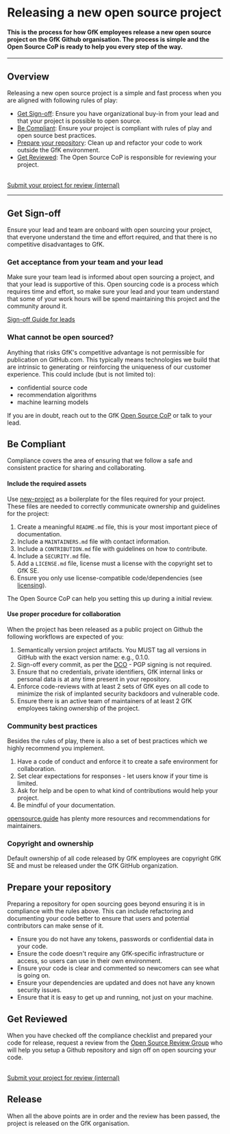 # Releasing a new open source project

#### This is the process for how GfK employees release a new open source project on the GfK Github organisation. The process is simple and the Open Source CoP is ready to help you every step of the way.

---

## Overview

Releasing a new open source project is a simple and fast process when you are aligned with following rules of play:

* [Get Sign-off](#get-sign-off): Ensure you have organizational buy-in from your lead and that your project is possible to open source.
* [Be Compliant](#be-compliant): Ensure your project is compliant with rules of play and open source best practices.
* [Prepare your repository](#prepare-your-repository): Clean up and refactor your code to work outside the GfK environment.
* [Get Reviewed](#get-reviewed): The Open Source CoP is responsible for reviewing your project.


<br>
<a href="mailto:oss@gfk.com">Submit your project for review (internal)</a>


----

## Get Sign-off
Ensure your lead and team are onboard with open sourcing your project, that everyone understand the time and effort required, and that there is no competitive disadvantages to GfK.

### Get acceptance from your team and your lead

Make sure your team lead is informed about open sourcing a project, and that your lead is supportive of this. Open sourcing code is a process which requires time and effort, so make sure your lead and your team understand that some of your work hours will be spend maintaining this project and the community around it.

[Sign-off Guide for leads](/docs/releasing/lead-sign-off-guide/)

### What cannot be open sourced?

Anything that risks GfK's competitive advantage is not permissible for publication on GitHub.com. This typically means technologies we build that are intrinsic to generating or reinforcing the uniqueness of our customer experience. This could include (but is not limited to):

* confidential source code
* recommendation algorithms
* machine learning models

If you are in doubt, reach out to the GfK [Open Source CoP](/docs/resources/open-source-cop.md) or talk to your lead.


## Be Compliant

Compliance covers the area of ensuring that we follow a safe and consistent practice for sharing and collaborating.

#### Include the required assets

Use [new-project](https://github.com/gfkse/new-project) as a boilerplate for the files required for your project. These files are needed to correctly communicate ownership and guidelines for the project:

1.  Create a meaningful `README.md` file, this is your most important piece of documentation.
2.  Include a `MAINTAINERS.md` file with contact information.
3.  Include a `CONTRIBUTION.md` file with guidelines on how to contribute.
4.  Include a `SECURITY.md` file.
5.  Add a `LICENSE.md` file, license must a license with the copyright set to GfK SE.
6.  Ensure you only use license-compatible code/dependencies (see [licensing](../../resources/licensing)).

The Open Source CoP can help you setting this up during a initial review.

#### Use proper procedure for collaboration

When the project has been released as a public project on Github the following workflows are expected of you:

1.  Semantically version project artifacts. You MUST tag all versions in GitHub with the exact version name: e.g., 0.1.0.
2.  Sign-off every commit, as per the [DCO](https://developercertificate.org/) - PGP signing is not required.
3.  Ensure that no credentials, private identifiers, GfK internal links or personal data is at any time present in your repository.
4.  Enforce code-reviews with at least 2 sets of GfK eyes on all code to minimize the risk of implanted security backdoors and vulnerable code.
5.  Ensure there is an active team of maintainers of at least 2 GfK employees taking ownership of the project.


### Community best practices

Besides the rules of play, there is also a set of best practices which we highly recommend you implement.

1.  Have a code of conduct and enforce it to create a safe environment for collaboration.
2.  Set clear expectations for responses - let users know if your time is limited.
3.  Ask for help and be open to what kind of contributions would help your project.
4.  Be mindful of your documentation.

[opensource.guide](https://opensource.guide/building-community/) has plenty more resources and recommendations for maintainers.

### Copyright and ownership

Default ownership of all code released by GfK employees are copyright GfK SE and must be released under the GfK GitHub organization.

## Prepare your repository

Preparing a repository for open sourcing goes beyond ensuring it is in compliance with the rules above. This can include refactoring and documenting your code better to ensure that users and potential contributors can make sense of it.

* Ensure you do not have any tokens, passwords or confidential data in your code.
* Ensure the code doesn't require any GfK-specific infrastructure or access, so users can use in their own environment.
* Ensure your code is clear and commented so newcomers can see what is going on.
* Ensure your dependencies are updated and does not have any known security issues.
* Ensure that it is easy to get up and running, not just on your machine.

## Get Reviewed

When you have checked off the compliance checklist and prepared your code for release, request a review from the [Open Source Review Group](../resources/open-source-review-group.md) who will help you setup a Github repository and sign off on open sourcing your code.

<br>
<a href="mailto:oss@gfk.com">Submit your project for review (internal)</a>

## Release

When all the above points are in order and the review has been passed, the project is released
on the GfK organisation.
